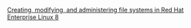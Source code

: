 [Creating, modifying, and administering file systems in Red Hat Enterprise Linux 8](https://access.redhat.com/documentation/en-us/red_hat_enterprise_linux/8/html/managing_file_systems/index)
